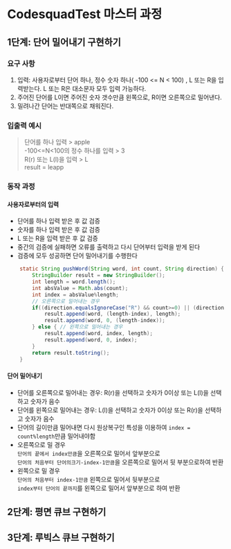 # CodesquadTest 마스터 과정

## 1단계: 단어 밀어내기 구현하기
### 요구 사항
1. 입력: 사용자로부터 단어 하나, 정수 숫자 하나( -100 <= N < 100) , L 또는 R을 입력받는다. L 또는 R은 대소문자 모두 입력 가능하다.
2. 주어진 단어를 L이면 주어진 숫자 갯수만큼 왼쪽으로, R이면 오른쪽으로 밀어낸다.
3. 밀려나간 단어는 반대쪽으로 채워진다.

### 입출력 예시
> 단어를 하나 입력 > apple <br/>
> -100<=N<100의 정수 하나를 입력 > 3 <br/>
> R(r) 또는 L(l)을 입력 > L <br/>
> result = leapp

### 동작 과정
#### 사용자로부터의 입력 <br/>
- 단어를 하나 입력 받은 후 값 검증
- 숫자를 하나 입력 받은 후 값 검증
- L 또는 R을 입력 받은 후 값 검증
- 중간의 검증에 실패하면 오류를 출력하고 다시 단어부터 입력을 받게 된다
- 검증에 모두 성공하면 단어 밀어내기를 수행한다 <br/>

```java
    static String pushWord(String word, int count, String direction) {
        StringBuilder result = new StringBuilder();
        int length = word.length();
        int absValue = Math.abs(count);
        int index = absValue%length;
        // 오른쪽으로 밀어내는 경우
        if((direction.equalsIgnoreCase("R") && count>=0) || (direction.equalsIgnoreCase("L") && count<0)) {
            result.append(word, (length-index), length);
            result.append(word, 0, (length-index));
        } else { // 왼쪽으로 밀어내는 경우
            result.append(word, index, length);
            result.append(word, 0, index);
        }
        return result.toString();
    }
```
#### 단어 밀어내기 <br/>
- 단어를 오른쪽으로 밀어내는 경우: R(r)을 선택하고 숫자가 0이상 또는 L(l)을 선택하고 숫자가 음수
- 단어를 왼쪽으로 밀어내는 경우: L(l)을 선택하고 숫자가 0이상 또는 R(r)을 선택하고 숫자가 음수
- 단어의 길이만큼 밀어내면 다시 원상복구인 특성을 이용하여 `index = count%length`만큼 밀어내야함
- 오른쪽으로 밀 경우 <br/>
`단어의 끝에서 index만큼`을 오른쪽으로 밀어서 앞부분으로<br/> 
`단어의 처음부터 단어의크기-index-1만큼`을 오른쪽으로 밀어서 뒷 부분으로하여 반환
- 왼쪽으로 밀 경우 <br/>
`단어의 처음부터 index-1만큼` 왼쪽으로 밀어서 뒷부분으로<br/>
`index부터 단어의 끝까지`를 왼쪽으로 밀어서 앞부분으로 하여 반환

## 2단계: 평면 큐브 구현하기

## 3단계: 루빅스 큐브 구현하기